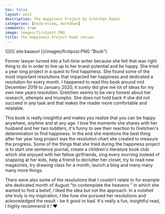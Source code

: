 ```yaml
---
toc: false
layout: post
description: The Happiness Project by Gretchen Rubin
categories: [bookreview, markdown]
comments: true
image: images/firstpost.PNG
title: The Happiness Project book review 
---
```


![]({{ site.baseurl }}/images/firstpost.PNG "Book")

Former lawyer turned into a full-time writer because she felt that was right thing to do in order to live up to her truest potential and be happy. She tried a year long project in a quest to find happiness. She found some of the most important resolutions that impacted her happiness and dedicated a resolution for every month. I happened to read this book around mid December 2019 to January 2020, it surely did give me lot of ideas for my own new years resolution. Gretchen seems to be very honest about her research, attempts and triumphs. She does not hold back if she did not succeed in any task and that makes the reader more comfortable and relatable. 

This book is really insightful and makes you realize that you can be happy anywhere, anytime and at any age. I love the moments she shares with her husband and her two toddlers, it's funny to see their reaction to Gretchen's determination to find happiness. In the end she mentions the best thing after her year long project was the resolution chart she created to measure the progress. Some of the things that she tried during the happiness project is to start one sentence journal, create a children's literature book club which she enjoyed with her fellow girlfriends, sing every morning instead of snapping at her kids, help a friend to declutter her closet, try to read new magazines, try drawing class for a month, launch a blog and many many many more things.

There were also some of the resolutions that I couldn't relate to for example she dedicated month of August "to contemplate the heavens " in which she wanted to find a belief, I liked the idea but not the approach. In a nutshell she truly is my inspiration, I like how she pursued her resolutions and acknowledged the result - be it good or bad. It's really a fun, insightful read, I highly recommend it ! ❤️



